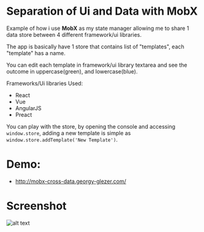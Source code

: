 
Separation of Ui and Data with MobX
=====================
Example of how i use **MobX** as my state manager allowing me to share 1 data store
between 4 different framework/ui libraries.

The app is basically have 1 store that contains list of "templates", each "template" has a name.

You can edit each template in framework/ui library textarea and see the outcome in uppercase(green), and lowercase(blue).

Frameworks/Ui libraries Used:
- React
- Vue
- AngularJS
- Preact

You can play with the store, by opening the console and accessing `window.store`,
adding a new template is simple as `window.store.addTemplate('New Template')`.

Demo:
===
- http://mobx-cross-data.georgy-glezer.com/

Screenshot
====

![alt text](https://i.ibb.co/zH9w2YX/Screen-Shot-2019-09-17-at-9-25-00.png)
